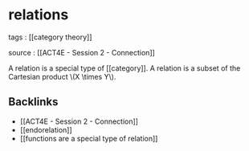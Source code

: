 # relations

tags
: [[category theory]]

source
: [[ACT4E - Session 2 - Connection]]

A relation is a special type of [[category]]. A relation is a subset of the Cartesian product \\(X \times Y\\).


## Backlinks

-   [[ACT4E - Session 2 - Connection]]
-   [[endorelation]]
-   [[functions are a special type of relation]]
